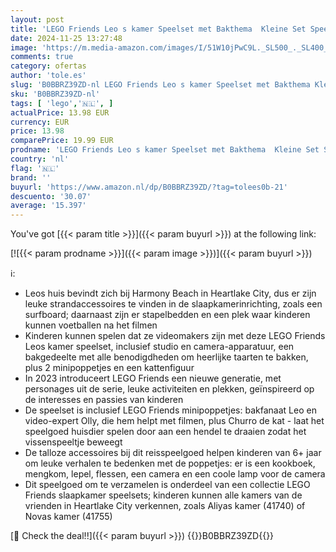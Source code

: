 ```yaml
---
layout: post
title: 'LEGO Friends Leo s kamer Speelset met Bakthema  Kleine Set Speelgoed voor Meisjes en Jongens met 2023 Personages Poppetjes en Huisdier Figuur  Klein Cadeautje voor Kinderen 41754'
date: 2024-11-25 13:27:48
image: 'https://m.media-amazon.com/images/I/51W10jPwC9L._SL500_._SL400_.jpg'
comments: true
category: ofertas
author: 'tole.es'
slug: 'B0BBRZ39ZD-nl LEGO Friends Leo s kamer Speelset met Bakthema Kleine Set...'
sku: 'B0BBRZ39ZD-nl'
tags: [ 'lego','🇳🇱', ]
actualPrice: 13.98 EUR
currency: EUR
price: 13.98
comparePrice: 19.99 EUR
prodname: 'LEGO Friends Leo s kamer Speelset met Bakthema  Kleine Set Speelgoed voor Meisjes en Jongens met 2023 Personages Poppetjes en Huisdier Figuur  Klein Cadeautje voor Kinderen 41754'
country: 'nl'
flag: '🇳🇱'
brand: ''
buyurl: 'https://www.amazon.nl/dp/B0BBRZ39ZD/?tag=tolees0b-21'
descuento: '30.07'
average: '15.397'
---
```


You've got [{{< param title >}}]({{< param buyurl >}}) at the following link:

[![{{< param prodname >}}]({{< param image >}})]({{< param buyurl >}})

ℹ️:

- Leos huis bevindt zich bij Harmony Beach in Heartlake City, dus er zijn leuke strandaccessoires te vinden in de slaapkamerinrichting, zoals een surfboard; daarnaast zijn er stapelbedden en een plek waar kinderen kunnen voetballen na het filmen
- Kinderen kunnen spelen dat ze videomakers zijn met deze LEGO Friends Leos kamer speelset, inclusief studio en camera-apparatuur, een bakgedeelte met alle benodigdheden om heerlijke taarten te bakken, plus 2 minipoppetjes en een kattenfiguur
- In 2023 introduceert LEGO Friends een nieuwe generatie, met personages uit de serie, leuke activiteiten en plekken, geïnspireerd op de interesses en passies van kinderen
- De speelset is inclusief LEGO Friends minipoppetjes: bakfanaat Leo en video-expert Olly, die hem helpt met filmen, plus Churro de kat - laat het speelgoed huisdier spelen door aan een hendel te draaien zodat het vissenspeeltje beweegt
- De talloze accessoires bij dit reisspeelgoed helpen kinderen van 6+ jaar om leuke verhalen te bedenken met de poppetjes: er is een kookboek, mengkom, lepel, flessen, een camera en een coole lamp voor de camera
- Dit speelgoed om te verzamelen is onderdeel van een collectie LEGO Friends slaapkamer speelsets; kinderen kunnen alle kamers van de vrienden in Heartlake City verkennen, zoals Aliyas kamer (41740) of Novas kamer (41755)

[🛒 Check the deal!!]({{< param buyurl >}})
{{<world>}}B0BBRZ39ZD{{</world>}}
